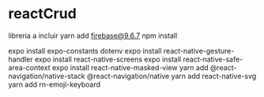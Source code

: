 # reactCrud
libreria a incluir
yarn add firebase@9.6.7
npm install 

expo install expo-constants dotenv
expo install react-native-gesture-handler
expo install react-native-screens
expo install react-native-safe-area-context
expo install react-native-masked-view
yarn add @react-navigation/native-stack @react-navigation/native
yarn add react-native-svg
yarn add rn-emoji-keyboard
